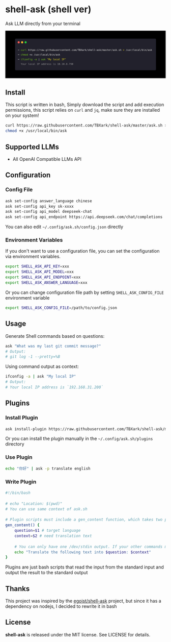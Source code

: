 # shell-ask (shell ver)

Ask LLM directly from your terminal

![](./preview.png)

## Install

This script is written in bash, Simply download the script and add execution permissions, this script relies on `curl` and `jq`, make sure they are installed on your system!

```bash
curl https://raw.githubusercontent.com/TBXark/shell-ask/master/ask.sh > /usr/local/bin/ask
chmod +x /usr/local/bin/ask
```


## Supported LLMs
- All OpenAI Compatible LLMs API

## Configuration

### Config File
```bash
ask set-config answer_language chinese
ask set-config api_key sk-xxxx
ask set-config api_model deepseek-chat
ask set-config api_endpoint https://api.deepseek.com/chat/completions
```

You can also edit `~/.config/ask.sh/config.json` directly

### Environment Variables
If you don't want to use a configuration file, you can set the configuration via environment variables.
```bash
export SHELL_ASK_API_KEY=xxx
export SHELL_ASK_API_MODEL=xxx
export SHELL_ASK_API_ENDPOINT=xxx
export SHELL_ASK_ANSWER_LANGUAGE=xxx
```

Or you can change configuration file path by setting `SHELL_ASK_CONFIG_FILE` environment variable

```bash
export SHELL_ASK_CONFIG_FILE=/path/to/config.json
```


## Usage
Generate Shell commands based on questions:
```bash
ask "What was my last git commit message?"
# Output:
# git log -1 --pretty=%B
```

Using command output as context:
```bash
ifconfig -a | ask "My local IP"
# Output:
# Your local IP address is `192.168.31.200`
```

## Plugins

### Install Plugin
```bash
ask install-plugin https://raw.githubusercontent.com/TBXark/shell-ask/master/plugins/translate.sh
```
Or you can install the plugin manually in the `~/.config/ask.sh/plugins` directory

### Use Plugin
```bash
echo "你好" | ask -p translate english
```

### Write Plugin
```bash
#!/bin/bash

# echo "Location: $(pwd)"
# You can use same context of ask.sh

# Plugin scripts must include a gen_content function, which takes two parameters. The first parameter is the user's input and the second parameter is the pipeline input.
gen_content() {
    question=$1 # target language
    context=$2 # need translation text

    # You can only have one /dev/stdin output. If your other commands may also cause output, you need to redirect them elsewhere.
    echo "Translate the following text into $question: $context"
}
```
Plugins are just bash scripts that read the input from the standard input and output the result to the standard output


## Thanks
This project was inspired by the [egoist/shell-ask](https://github.com/egoist/shell-ask) project, but since it has a dependency on nodejs, I decided to rewrite it in bash

## License
**shell-ask** is released under the MIT license. See LICENSE for details.
